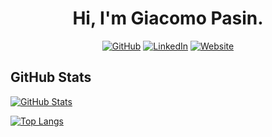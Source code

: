
  
<span align="center">
  <h1>Hi, I'm Giacomo Pasin.</h1>


[![GitHub](https://img.shields.io/badge/GitHub-jackpeck2004-black)](https://github.com/jackpeck2004)
[![LinkedIn](https://img.shields.io/badge/LinkedIn-jackpasin-blue)](https://www.linkedin.com/in/jackpasin/)
[![Website](https://img.shields.io/badge/Website-giacomopasin.com-green)](https://giacomopasin.com)
  
  </span>

## GitHub Stats
  
[![GitHub Stats](https://github-readme-stats.vercel.app/api?username=jackpeck2004&show_icons=true&icon_color=805AD5&text_color=718096&bg_color=ffffff00&hide_title=true&include_all_commits=true&count_private=true&hide_border=true)](https://giacomopasin.com)

[![Top Langs](https://github-readme-stats.vercel.app/api/top-langs/?username=jackpeck2004&layout=compact&icon_color=805AD5&text_color=718096&bg_color=ffffff00&hide_border=true&langs_count=8&hide=Blade,Hack)](https://giacomopasin.com.com)
